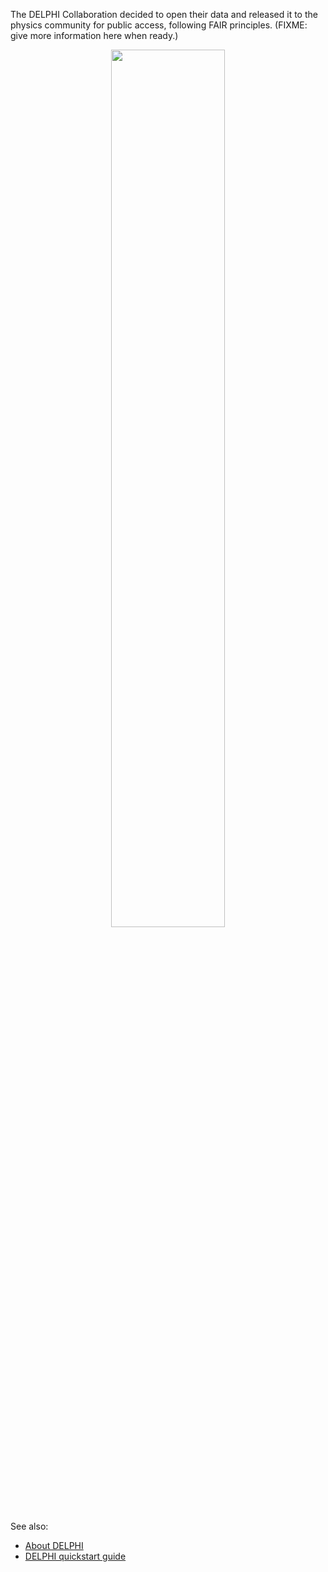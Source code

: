 The DELPHI Collaboration decided to open their data and released it to the physics community for public access, following FAIR principles. (FIXME: give more information here when ready.)

<p><center><img src="/static/docs/delphi-data-release-2024/t302035_001_r109522_e013843.png" width="60%"></center></p>

See also:

- [About DELPHI](/docs/about-delphi)
- [DELPHI quickstart guide](/docs/delphi-getting-started)
